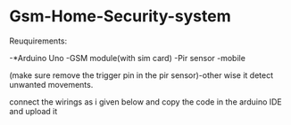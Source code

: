 # Gsm-Home-Security-system

Reuquirements:

-*Arduino Uno
-GSM module(with sim card)
-Pir sensor
-mobile

(make sure remove the trigger pin in the pir sensor)-other wise it detect unwanted movements.

connect the wirings as i given below and copy the code in the arduino IDE and upload it
